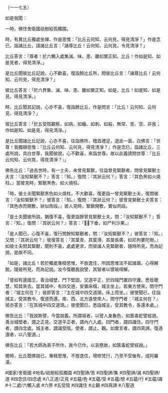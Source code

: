 （一一七五）

如是我聞：

一時，佛住舍衛國祇樹給孤獨園。

時，有異比丘獨處坐禪，作是思惟：「比丘云何知、云何見，得見清淨？」作是念已，詣諸比丘，語諸比丘言：「諸尊比丘！云何知、云何見，令見清淨？」

比丘答言：「尊者！於六觸入處集滅、味、患、離如實正知。比丘！作如是知、如是見者，得見清淨。」

是比丘聞彼比丘記說，心不歡喜，復詣餘比丘所，問彼比丘言：「諸尊比丘！云何知、云何見，得見清淨？」

彼比丘答言：「於六界集、滅、味、患、離如實正知。如是，比丘！如是知、如是見，得見清淨。」

時，比丘聞其記說，心亦不喜，復詣餘比丘，作是問言：「比丘！云何知、云何見，得見清淨？」

彼比丘答言：「於五受陰觀察，如病、如癰、如刺、如殺，無常、苦、空、非我；作如是知、如是見，得見清淨。」

是比丘聞諸比丘記說，心亦不喜，往詣佛所，稽首禮足，退坐一面，白佛言：「世尊！我獨靜思惟：『比丘云何知、云何見，得見清淨？』作是念已，詣諸比丘，三處所說，具白世尊，我聞彼說，心不歡喜，來詣世尊。故以此義請問世尊：『比丘云何知、云何見，得見清淨？』」

佛告比丘：「過去世時，有一士夫，未曾見緊獸，往詣曾見緊獸者，問曾見緊獸士夫言：『汝知緊獸不？』答言：『知。』復問：『其狀云何？』答言：『其色黑如火燒柱。』當彼見時，緊獸黑色，如火燒柱。

「時，彼士夫聞緊獸黑色如火燒柱，不大歡喜，復更詣一曾見緊獸士夫，復問彼言：『汝知緊獸不？』彼答言：『知。』復問：『其狀云何？』彼曾見緊獸士夫答言：『其色赤而開敷，狀似肉段。』彼人見時，緊獸開敷，實似肉段。

「是士夫聞彼所說，猶復不喜，復更詣餘曾見緊獸士夫，問：『汝知緊獸不？』答言：『知。』復問：『其狀云何？』答言：『𣯶𣯶下垂，如尸利沙果。』

「是人聞已，心復不喜，復行問餘知緊獸者，問：『汝知緊獸不？』彼答言：『知。』又問：『其狀云何？』彼復答言：『其葉青、其葉滑、其葉長廣，如尼拘婁陀樹。』如彼士夫問其緊獸，聞則不喜，處處更求，而彼諸人見緊獸者，隨時所見，而為記說，是故不同。

「如是，諸比丘！若於獨處專精思惟，不放逸住，所因思惟法不起諸漏，心得解脫，隨彼所見，而為記說。汝今復聽我說譬，其智者以譬喻得解。

「譬如有邊國王，善治城壁，門下堅固，交道平正，於四城門置四守護，悉皆聰慧，知其來去。當其城中，有四交道，安置床榻，城主坐上。若東方使來，問守門者：『城主何在？』彼即答言：『主在城中四交道頭，床上而坐。』彼使聞已，往詣城主，受其教令，復道而還。南、西、北方遠使來人，問守門者：『城主何在？』彼亦答言：『在其城中四交道頭。』彼使聞已，悉詣城主，受其教令，各還本處。」

佛告比丘：「我說斯譬，今當說義。所謂城者，以譬人身麁色，如篋毒蛇譬經說。善治城壁者，謂之正見。交道平正者，謂內六入處。四門者，謂四識住。四守門者，謂四念處。城主者，謂識受陰。使者，謂止、觀。如實言者，謂四真諦。復道還者，以八聖道。」

佛告比丘：「若大師為弟子所作，我今已作，以哀愍故，如篋毒蛇譬經說。」

爾時，比丘聞佛說已，專精思惟，不放逸住，增修梵行，乃至不受後有，成阿羅漢。

#國家/舍衛國
#地名/祇樹給孤獨園
#四聖諦/苦
#四聖諦/集
#四聖諦/滅
#四聖諦/道
#四念住/四念處
#八正道/正見
#五蘊/色
#五蘊/受
#五蘊/想
#五蘊/行
#五蘊/識
#十二處/六觸入處
#六界
#五受陰
#四識住
#止觀
#四真諦
#八聖道
